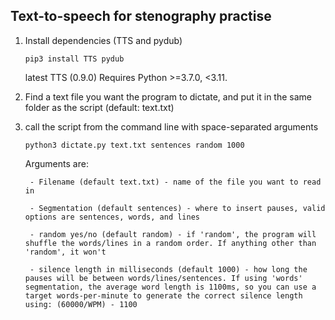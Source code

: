 ## Text-to-speech for stenography practise

1. Install dependencies (TTS and pydub)

    `pip3 install TTS pydub`

    latest TTS (0.9.0) Requires Python >=3.7.0, <3.11.
2. Find a text file you want the program to dictate, and put it in the same folder as the script (default: text.txt)

3. call the script from the command line with space-separated arguments

    `python3 dictate.py text.txt sentences random 1000`

    Arguments are:
        
        - Filename (default text.txt) - name of the file you want to read in
        
        - Segmentation (default sentences) - where to insert pauses, valid options are sentences, words, and lines
        
        - random yes/no (default random) - if 'random', the program will shuffle the words/lines in a random order. If anything other than 'random', it won't
        
        - silence length in milliseconds (default 1000) - how long the pauses will be between words/lines/sentences. If using 'words' segmentation, the average word length is 1100ms, so you can use a target words-per-minute to generate the correct silence length using: (60000/WPM) - 1100